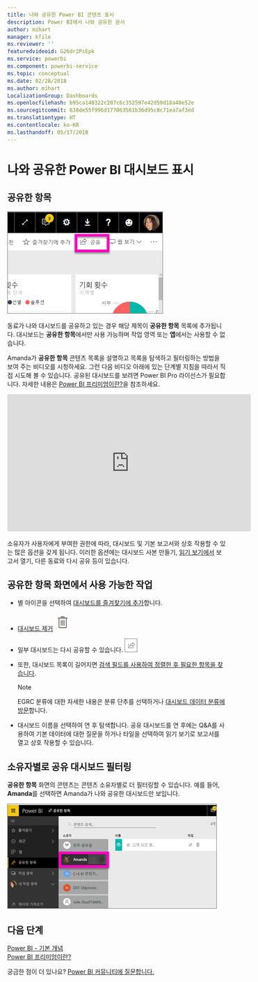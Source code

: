 ```yaml
---
title: 나와 공유한 Power BI 콘텐츠 표시
description: Power BI에서 나와 공유한 문서
author: mihart
manager: kfile
ms.reviewer: ''
featuredvideoid: G26dr2PsEpk
ms.service: powerbi
ms.component: powerbi-service
ms.topic: conceptual
ms.date: 02/28/2018
ms.author: mihart
LocalizationGroup: Dashboards
ms.openlocfilehash: b95ca140322c207c6c352597e42d50d18a48e52e
ms.sourcegitcommit: 638de55f996d177063561b36d95c8c71ea7af3ed
ms.translationtype: HT
ms.contentlocale: ko-KR
ms.lasthandoff: 05/17/2018
---
```

# <a name="display-the-power-bi-dashboards-that-have-been-shared-with-me"></a>나와 공유한 Power BI 대시보드 표시
## <a name="shared-with-me"></a>공유한 항목
![공유 아이콘](media/service-shared-with-me/power-bi-share-dash.png)

동료가 나와 대시보드를 공유하고 있는 경우 해당 제목이 **공유한 항목** 목록에 추가됩니다. 대시보드는 **공유한 항목**에서만 사용 가능하며 작업 영역 또는 **앱**에서는 사용할 수 없습니다.

Amanda가 **공유한 항목** 콘텐츠 목록을 설명하고 목록을 탐색하고 필터링하는 방법을 보여 주는 비디오를 시청하세요. 그런 다음 비디오 아래에 있는 단계별 지침을 따라서 직접 시도해 볼 수 있습니다. 공유된 대시보드를 보려면 Power BI Pro 라이선스가 필요합니다. 자세한 내용은 [Power BI 프리미엄이란?](service-premium.md)을 참조하세요.

<iframe width="560" height="315" src="https://www.youtube.com/embed/G26dr2PsEpk" frameborder="0" allowfullscreen></iframe>

소유자가 사용자에게 부여한 권한에 따라, 대시보드 및 기본 보고서와 상호 작용할 수 있는 많은 옵션을 갖게 됩니다. 이러한 옵션에는 대시보드 사본 만들기, [읽기 보기에서](service-reading-view-and-editing-view.md) 보고서 열기, 다른 동료와 다시 공유 등이 있습니다.

## <a name="actions-available-from-the-shared-with-me-screen"></a>**공유한 항목** 화면에서 사용 가능한 작업
* 별 아이콘을 선택하여 [대시보드를 즐겨찾기에 추가](service-dashboard-favorite.md)합니다.
* [대시보드 제거](service-delete.md) ![휴지통 아이콘](media/service-shared-with-me/power-bi-delete-icon.png)
* 일부 대시보드는 다시 공유할 수 있습니다.  ![공유 아이콘](media/service-shared-with-me/power-bi-share-icon-new.png)
* 또한, 대시보드 목록이 길어지면 [검색 필드를 사용하여 정렬한 후 필요한 항목을 찾습니다](service-navigation-search-filter-sort.md).
  
  > [!NOTE]
  > EGRC 분류에 대한 자세한 내용은 분류 단추를 선택하거나 [대시보드 데이터 분류에 방문](service-data-classification.md)합니다.
  > 
  > 
* 대시보드 이름을 선택하여 연 후 탐색합니다. 공유 대시보드를 연 후에는 Q&A를 사용하여 기본 데이터에 대한 질문을 하거나 타일을 선택하여 읽기 보기로 보고서를 열고 상호 작용할 수 있습니다.

## <a name="filter-shared-dashboards-by-owner"></a>소유자별로 공유 대시보드 필터링
**공유한 항목** 화면의 콘텐츠는 콘텐츠 소유자별로 더 필터링할 수 있습니다. 예를 들어, **Amanda**를 선택하면 Amanda가 나와 공유한 대시보드만 보입니다.

![소유자에 의해 필터링된 대시보드](media/service-shared-with-me/power-bi-owner.png)

## <a name="next-steps"></a>다음 단계
[Power BI - 기본 개념](service-basic-concepts.md)  
[Power BI 프리미엄이란?](service-premium.md)  

궁금한 점이 더 있나요? [Power BI 커뮤니티에 질문합니다.](http://community.powerbi.com/)

